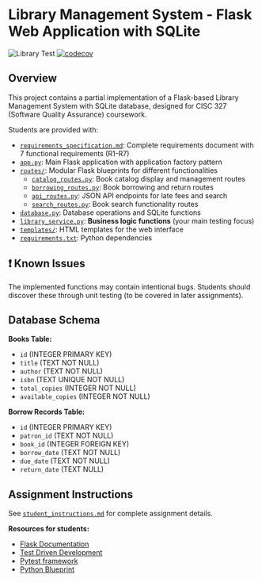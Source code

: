 # Library Management System - Flask Web Application with SQLite

![Library Test](https://github.com/dermottduggan/cisc327-library-management-a2-8837/actions/workflows/test.yml/badge.svg)
[![codecov](https://codecov.io/github/dermottduggan/cisc327-library-management-a2-8837/branch/main/graph/badge.svg?token=I81Y5LYXX0)](https://codecov.io/github/dermottduggan/cisc327-library-management-a2-8837)

## Overview

This project contains a partial implementation of a Flask-based Library Management System with SQLite database, designed for CISC 327 (Software Quality Assurance) coursework.

Students are provided with:

- [`requirements_specification.md`](requirements_specification.md): Complete requirements document with 7 functional requirements (R1-R7)
- [`app.py`](app.py): Main Flask application with application factory pattern
- [`routes/`](routes/): Modular Flask blueprints for different functionalities
  - [`catalog_routes.py`](routes/catalog_routes.py): Book catalog display and management routes
  - [`borrowing_routes.py`](routes/borrowing_routes.py): Book borrowing and return routes
  - [`api_routes.py`](routes/api_routes.py): JSON API endpoints for late fees and search
  - [`search_routes.py`](routes/search_routes.py): Book search functionality routes
- [`database.py`](database.py): Database operations and SQLite functions
- [`library_service.py`](library_service.py): **Business logic functions** (your main testing focus)
- [`templates/`](templates/): HTML templates for the web interface
- [`requirements.txt`](requirements.txt): Python dependencies

## ❗ Known Issues

The implemented functions may contain intentional bugs. Students should discover these through unit testing (to be covered in later assignments).

## Database Schema

**Books Table:**

- `id` (INTEGER PRIMARY KEY)
- `title` (TEXT NOT NULL)
- `author` (TEXT NOT NULL)
- `isbn` (TEXT UNIQUE NOT NULL)
- `total_copies` (INTEGER NOT NULL)
- `available_copies` (INTEGER NOT NULL)

**Borrow Records Table:**

- `id` (INTEGER PRIMARY KEY)
- `patron_id` (TEXT NOT NULL)
- `book_id` (INTEGER FOREIGN KEY)
- `borrow_date` (TEXT NOT NULL)
- `due_date` (TEXT NOT NULL)
- `return_date` (TEXT NULL)

## Assignment Instructions

See [`student_instructions.md`](student_instructions.md) for complete assignment details.

**Resources for students:**

- [Flask Documentation](https://flask.palletsprojects.com/)
- [Test Driven Development](https://www.datacamp.com/tutorial/test-driven-development-in-python)
- [Pytest framework](https://realpython.com/pytest-python-testing/)
- [Python Blueprint](https://flask.palletsprojects.com/en/stable/blueprints)
